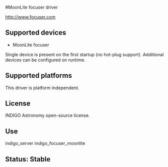#MoonLite focuser driver

http://www.focuser.com

## Supported devices
* MoonLite focuser

Single device is present on the first startup (no hot-plug support). Additional devices can be configured on runtime.

## Supported platforms

This driver is platform independent.

## License

INDIGO Astronomy open-source license.

## Use

indigo_server indigo_focuser_moonlite

## Status: Stable

